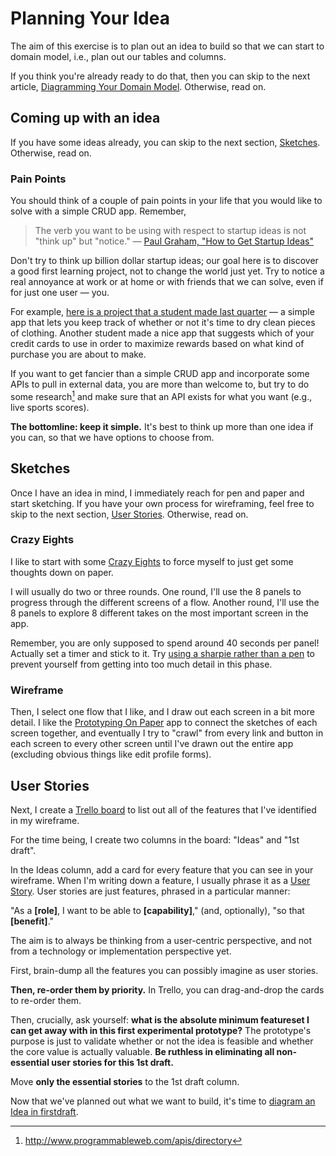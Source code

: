 # Planning Your Idea

The aim of this exercise is to plan out an idea to build so that we can start to domain model, i.e., plan out our tables and columns.

If you think you're already ready to do that, then you can skip to the next article, [Diagramming Your Domain Model](https://chapters.firstdraft.com/chapters/782). Otherwise, read on.

## Coming up with an idea

If you have some ideas already, you can skip to the next section, [Sketches](#sketches). Otherwise, read on.

### Pain Points

You should think of a couple of pain points in your life that you would like to solve with a simple CRUD app. Remember,

> The verb you want to be using with respect to startup ideas is not "think up" but "notice."
> — [Paul Graham, "How to Get Startup Ideas"](http://paulgraham.com/startupideas.html)

Don't try to think up billion dollar startup ideas; our goal here is to discover a good first learning project, not to change the world just yet. Try to notice a real annoyance at work or at home or with friends that we can solve, even if for just one user — you.

For example, [here is a project that a student made last quarter](https://www.youtube.com/watch?v=U5fdaaZWwaY&feature=youtu.be) — a simple app that lets you keep track of whether or not it's time to dry clean pieces of clothing. Another student made a nice app that suggests which of your credit cards to use in order to maximize rewards based on what kind of purchase you are about to make.

If you want to get fancier than a simple CRUD app and incorporate some APIs to pull in external data, you are more than welcome to, but try to do some research[^1] and make sure that an API exists for what you want (e.g., live sports scores).

**The bottomline: keep it simple.** It's best to think up more than one idea if you can, so that we have options to choose from.

## Sketches

Once I have an idea in mind, I immediately reach for pen and paper and start sketching. If you have your own process for wireframing, feel free to skip to the next section, [User Stories](#user-stories). Otherwise, read on.

### Crazy Eights

I like to start with some [Crazy Eights](https://library.gv.com/the-product-design-sprint-diverge-day-2-c7a5df8e7cd0#43d8) to force myself to just get some thoughts down on paper.
 
I will usually do two or three rounds. One round, I'll use the 8 panels to progress through the different screens of a flow. Another round, I'll use the 8 panels to explore 8 different takes on the most important screen in the app.
   
Remember, you are only supposed to spend around 40 seconds per panel! Actually set a timer and stick to it. Try [using a sharpie rather than a pen](https://signalvnoise.com/posts/1788-oldie-but-goodie-sketching-with-a-sharpie) to prevent yourself from getting into too much detail in this phase.

### Wireframe

Then, I select one flow that I like, and I  draw out each screen in a bit more detail. I like the [Prototyping On Paper](https://marvelapp.com/pop/) app to connect the sketches of each screen together, and eventually I try to "crawl" from every link and button in each screen to every other screen until I've drawn out the entire app (excluding obvious things like edit profile forms).

## User Stories

Next, I create a [Trello board](https://trello.com/) to list out all of the features that I've identified in my wireframe.
 
For the time being, I create two columns in the board: "Ideas" and "1st draft".
 
In the Ideas column, add a card for every feature that you can see in your wireframe. When I'm writing down a feature, I usually phrase it as a [User Story](http://www.romanpichler.com/blog/10-tips-writing-good-user-stories/). User stories are just features, phrased in a particular manner:

"As a **[role]**, I want to be able to **[capability]**," (and, optionally), "so that **[benefit]**."

The aim is to always be thinking from a user-centric perspective, and not from a technology or implementation perspective yet.

First, brain-dump all the features you can possibly imagine as user stories.

**Then, re-order them by priority.** In Trello, you can drag-and-drop the cards to re-order them.

Then, crucially, ask yourself: **what is the absolute minimum featureset I can get away with in this first experimental prototype?** The prototype's purpose is just to validate whether or not the idea is feasible and whether the core value is actually valuable. **Be ruthless in eliminating all non-essential user stories for this 1st draft.**

Move **only the essential stories** to the 1st draft column.

Now that we've planned out what we want to build, it's time to [diagram an Idea in firstdraft](https://chapters.firstdraft.com/chapters/782).


[^1]: http://www.programmableweb.com/apis/directory
